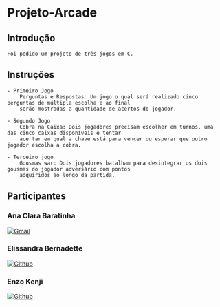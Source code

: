 # Projeto-Arcade

## Introdução

    Foi pedido um projeto de três jogos em C.
    
## Instruções

    - Primeiro Jogo
        Perguntas e Respostas: Um jogo o qual será realizado cinco perguntas de múltipla escolha e ao final 
        serão mostradas a quantidade de acertos do jogador.

    - Segundo Jogo
        Cobra na Caixa: Dois jogadores precisam escolher em turnos, uma das cinco caixas disponíveis e tentar 
        acertar em qual a chave está para vencer ou esperar que outro jogador escolha a cobra.

    - Terceiro jogo
        Gousmas war: Dois jogadores batalham para desintegrar os dois gousmas do jogador adversário com pontos 
        adquiridos ao longo da partida.

## Participantes

### Ana Clara Baratinha

[![Gmail](https://img.shields.io/badge/Gmail-D14836?style=for-the-badge&logo=gmail&logoColor=white)](mailto:)

### Elissandra Bernadette

[![Github](https://img.shields.io/badge/GitHub-100000?style=for-the-badge&logo=github&logoColor=white)](https://github.com/elisabdon)

### Enzo Kenji

[![Github](https://img.shields.io/badge/GitHub-100000?style=for-the-badge&logo=github&logoColor=white)](https://github.com/Jkenji)
